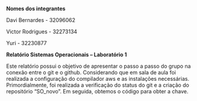 **Nomes dos integrantes**

  Davi Bernardes - 32096062
  
  Victor Rodrigues - 32273134
  
  Yuri - 32230877

  **Relatório Sistemas Operacionais – Laboratório 1**

  Este relatório possui o objetivo de apresentar o passo a passo do grupo na conexão entre o git e o github. Considerando que em sala de aula foi realizada a configuração do compilador aws e as instalações necessárias.
Primordialmente, foi realizada a verificação do status do git e a criação do repositório “SO_novo”. Em seguida, obtemos o código para obter a chave.


